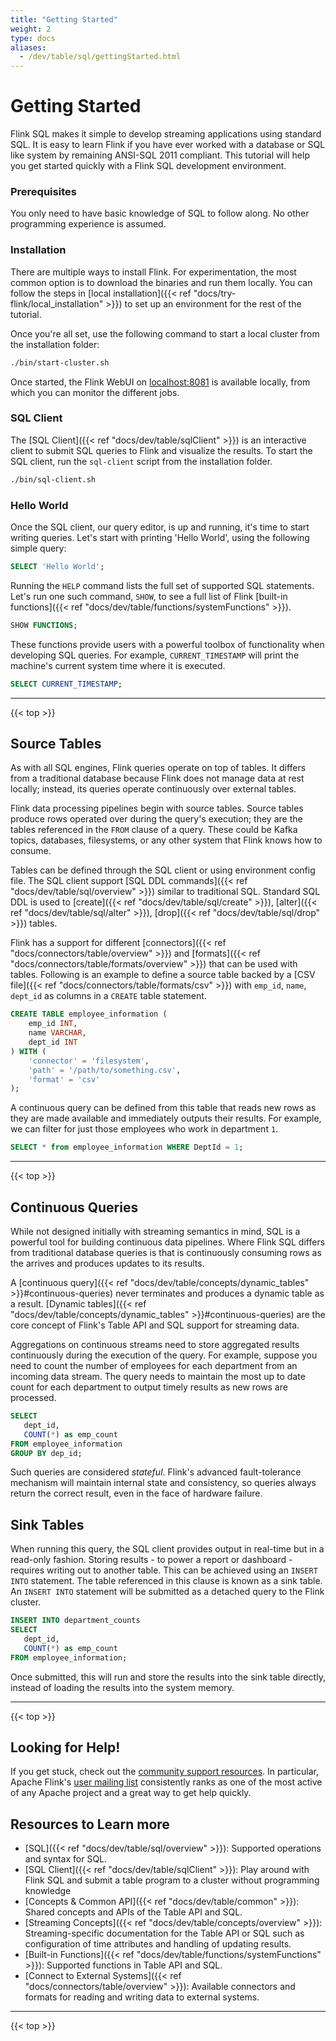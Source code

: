 ```yaml
---
title: "Getting Started"
weight: 2
type: docs
aliases:
  - /dev/table/sql/gettingStarted.html
---
```

<!--
Licensed to the Apache Software Foundation (ASF) under one
or more contributor license agreements.  See the NOTICE file
distributed with this work for additional information
regarding copyright ownership.  The ASF licenses this file
to you under the Apache License, Version 2.0 (the
"License"); you may not use this file except in compliance
with the License.  You may obtain a copy of the License at

  http://www.apache.org/licenses/LICENSE-2.0

Unless required by applicable law or agreed to in writing,
software distributed under the License is distributed on an
"AS IS" BASIS, WITHOUT WARRANTIES OR CONDITIONS OF ANY
KIND, either express or implied.  See the License for the
specific language governing permissions and limitations
under the License.
-->

# Getting Started

Flink SQL makes it simple to develop streaming applications using standard SQL. It is easy to learn Flink if you have ever worked with a database or SQL like system by remaining ANSI-SQL 2011 compliant. This tutorial will help you get started quickly with a Flink SQL development environment. 

### Prerequisites 

You only need to have basic knowledge of SQL to follow along. No other programming experience is assumed. 

### Installation

There are multiple ways to install Flink. For experimentation, the most common option is to download the binaries and run them locally. You can follow the steps in [local installation]({{< ref "docs/try-flink/local_installation" >}}) to set up an environment for the rest of the tutorial. 

Once you're all set, use the following command to start a local cluster from the installation folder:

```bash
./bin/start-cluster.sh
```
 
Once started, the Flink WebUI on [localhost:8081](localhost:8081) is available locally, from which you can monitor the different jobs.

### SQL Client

The [SQL Client]({{< ref "docs/dev/table/sqlClient" >}}) is an interactive client to submit SQL queries to Flink and visualize the results. 
To start the SQL client, run the `sql-client` script from the installation folder.

 ```bash
./bin/sql-client.sh
 ``` 

### Hello World

Once the SQL client, our query editor, is up and running, it's time to start writing queries.
Let's start with printing 'Hello World', using the following simple query:
 
```sql
SELECT 'Hello World';
```

Running the `HELP` command lists the full set of supported SQL statements. Let's run one such command, `SHOW`, to see a full list of Flink [built-in functions]({{< ref "docs/dev/table/functions/systemFunctions" >}}).

```sql
SHOW FUNCTIONS;
```

These functions provide users with a powerful toolbox of functionality when developing SQL queries. 
For example, `CURRENT_TIMESTAMP` will print the machine's current system time where it is executed. 

```sql
SELECT CURRENT_TIMESTAMP;
```

---------------

{{< top >}}

## Source Tables

As with all SQL engines, Flink queries operate on top of tables. 
It differs from a traditional database because Flink does not manage data at rest locally; instead, its queries operate continuously over external tables. 

Flink data processing pipelines begin with source tables. Source tables produce rows operated over during the query's execution; they are the tables referenced in the `FROM` clause of a query.  These could be Kafka topics, databases, filesystems, or any other system that Flink knows how to consume. 

Tables can be defined through the SQL client or using environment config file. The SQL client support [SQL DDL commands]({{< ref "docs/dev/table/sql/overview" >}}) similar to traditional SQL. Standard SQL DDL is used to [create]({{< ref "docs/dev/table/sql/create" >}}), [alter]({{< ref "docs/dev/table/sql/alter" >}}), [drop]({{< ref "docs/dev/table/sql/drop" >}}) tables. 

Flink has a support for different [connectors]({{< ref "docs/connectors/table/overview" >}}) and [formats]({{< ref "docs/connectors/table/formats/overview" >}}) that can be used with tables. Following is an example to define a source table backed by a [CSV file]({{< ref "docs/connectors/table/formats/csv" >}}) with `emp_id`, `name`, `dept_id` as columns in a `CREATE` table statement.

```sql
CREATE TABLE employee_information (
    emp_id INT,
    name VARCHAR,
    dept_id INT
) WITH ( 
    'connector' = 'filesystem',
    'path' = '/path/to/something.csv',
    'format' = 'csv'
);
``` 

A continuous query can be defined from this table that reads new rows as they are made available and immediately outputs their results. 
For example, we can filter for just those employees who work in department `1`. 

```sql
SELECT * from employee_information WHERE DeptId = 1;
``` 

---------------

{{< top >}}

## Continuous Queries

While not designed initially with streaming semantics in mind, SQL is a powerful tool for building continuous data pipelines. Where Flink SQL differs from traditional database queries is that is continuously consuming rows as the arrives and produces updates to its results. 

A [continuous query]({{< ref "docs/dev/table/concepts/dynamic_tables" >}}#continuous-queries) never terminates and produces a dynamic table as a result. [Dynamic tables]({{< ref "docs/dev/table/concepts/dynamic_tables" >}}#continuous-queries) are the core concept of Flink's Table API and SQL support for streaming data. 

Aggregations on continuous streams need to store aggregated results continuously during the execution of the query. For example, suppose you need to count the number of employees for each department from an incoming data stream. The query needs to maintain the most up to date count for each department to output timely results as new rows are processed.

 ```sql
SELECT 
	dept_id,
	COUNT(*) as emp_count 
FROM employee_information 
GROUP BY dep_id;
 ``` 

Such queries are considered _stateful_. Flink's advanced fault-tolerance mechanism will maintain internal state and consistency, so queries always return the correct result, even in the face of hardware failure. 

## Sink Tables

When running this query, the SQL client provides output in real-time but in a read-only fashion. Storing results - to power a report or dashboard - requires writing out to another table. This can be achieved using an `INSERT INTO` statement. The table referenced in this clause is known as a sink table. An `INSERT INTO` statement will be submitted as a detached query to the Flink cluster. 

 ```sql
INSERT INTO department_counts
 SELECT 
	dept_id,
	COUNT(*) as emp_count 
FROM employee_information;
 ``` 
 
Once submitted, this will run and store the results into the sink table directly, instead of loading the results into the system memory. 

---------------

{{< top >}}

## Looking for Help! 

If you get stuck, check out the [community support resources](https://flink.apache.org/community.html).
In particular, Apache Flink's [user mailing list](https://flink.apache.org/community.html#mailing-lists) consistently ranks as one of the most active of any Apache project and a great way to get help quickly. 

## Resources to Learn more

* [SQL]({{< ref "docs/dev/table/sql/overview" >}}): Supported operations and syntax for SQL.
* [SQL Client]({{< ref "docs/dev/table/sqlClient" >}}): Play around with Flink SQL and submit a table program to a cluster without programming knowledge
* [Concepts & Common API]({{< ref "docs/dev/table/common" >}}): Shared concepts and APIs of the Table API and SQL.
* [Streaming Concepts]({{< ref "docs/dev/table/concepts/overview" >}}): Streaming-specific documentation for the Table API or SQL such as configuration of time attributes and handling of updating results.
* [Built-in Functions]({{< ref "docs/dev/table/functions/systemFunctions" >}}): Supported functions in Table API and SQL.
* [Connect to External Systems]({{< ref "docs/connectors/table/overview" >}}): Available connectors and formats for reading and writing data to external systems.

---------------

{{< top >}}
